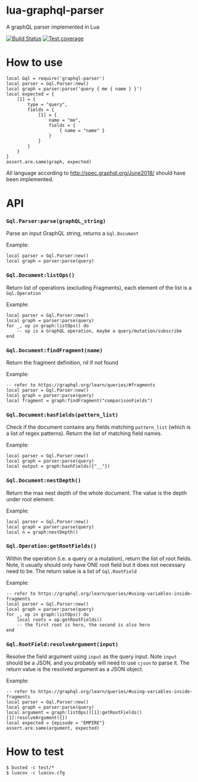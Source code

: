 # lua-graphql-parser
A graphQL parser implemented in Lua

[![Build Status](https://travis-ci.com/samngms/lua-graphql-parser.svg?branch=main)](https://travis-ci.com/samngms/lua-graphql-parser)
[![Test coverage](https://codecov.io/gh/samngms/lua-graphql-parser/branch/main/graph/badge.svg?token=VA524SPWKR)](https://codecov.io/gh/samngms/lua-graphql-parser)

# How to use

```
local Gql = require('graphql-parser')
local parser = Gql.Parser:new()
local graph = parser:parse('query { me { name } }')
local expected = {
    [1] = {
        type = "query",
        fields = {
            [1] = {
                name = "me",
                fields = {
                    { name = "name" }
                }
            }
        }
    }
}
assert.are.same(graph, expected)
```

All language according to http://spec.graphql.org/June2018/ should have been implemented.

# API


### `Gql.Parser:parse(graphQL_string)`

Parse an input GraphQL string, returns a `Gql.Document` 

Example:
```
local parser = Gql.Parser:new()
local graph = parser:parse(query)
```

### `Gql.Document:listOps()`

Return list of operations (excluding Fragments), each element of the list is a `Gql.Operation`

Example:
```
local parser = Gql.Parser:new()
local graph = parser:parse(query)
for _, op in graph:listOps() do
    -- op is a GraphQL operation, maybe a query/mutation/subscribe
end
```

### `Gql.Document:findFragment(name)`

Return the fragment definition, nil if not found

Example:
```
-- refer to https://graphql.org/learn/queries/#fragments
local parser = Gql.Parser:new()
local graph = parser:parse(query)
local fragment = graph:findFragment("comparisonFields")
```

### `Gql.Document:hasFields(pattern_list)`

Check if the document contains any fields matching `pattern_list` (which is a list of regex patterns). Return the list of matching field names.

Example:
```
local parser = Gql.Parser:new()
local graph = parser:parse(query)
local output = graph:hashFields({"__"})
```

### `Gql.Document:nestDepth()`

Return the max nest depth of the whole document. The value is the depth under root element.

Example:
```
local parser = Gql.Parser:new()
local graph = parser:parse(query)
local n = graph:nestDepth()
```

### `Gql.Operation:getRootFields()`

Within the operation (i.e. a query or a mutation), return the list of root fields. Note, it usually should only have ONE root field but it does not necessary need to be. The return value is a list of `Gql.RootField`

Example:
```
-- refer to https://graphql.org/learn/queries/#using-variables-inside-fragments
local parser = Gql.Parser:new()
local graph = parser:parse(query)
for _, op in graph:listOps() do
    local roots = op:getRootFields()
    -- the first root is hero, the second is also hero
end
```

### `Gql.RootField:resolveArgument(input)`

Resolve the field argument using `input` as the query input. Note `input` should be a JSON, and you probably will need to use `cjson` to parse it. The return value is the resolved argument as a JSON object.

Example:
```
-- refer to https://graphql.org/learn/queries/#using-variables-inside-fragments
local parser = Gql.Parser:new()
local graph = parser:parse(query)
local argument = graph:listOps()[1]:getRootFields()[1]:resolveArgument({})
local expected = {episode = "EMPIRE"}
assert.are.same(argument, expected)
```
 
# How to test

```shell script
$ busted -c test/*
$ luacov -c luacov.cfg
```
